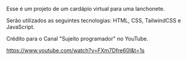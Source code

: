 Esse é um projeto de um cardápio virtual para uma lanchonete. 

Serão utilizados as seguintes tecnologias: HTML, CSS, TailwindCSS e JavaScript.

Crédito para o Canal "Sujeito programador" no YouTube.

https://www.youtube.com/watch?v=FXm7Dfre60I&t=1s